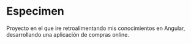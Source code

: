 # Especimen

Proyecto en el que ire retroalimentando mis conocimientos en Angular, desarrollando una aplicación de compras online.
